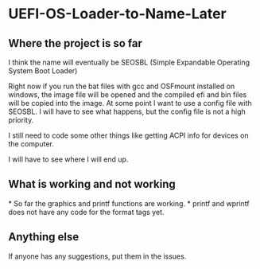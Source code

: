 # UEFI-OS-Loader-to-Name-Later

<h2>Where the project is so far</h2> 
I think the name will eventually be SEOSBL (Simple Expandable Operating System Boot Loader)

Right now if you run the bat files with gcc and OSFmount installed on windows, the image file will be opened
and the compiled efi and bin files will be copied into the image. At some point I want to use a config file with SEOSBL.
I will have to see what happens, but the config file is not a high priority. 

I still need to code some other things like getting ACPI info for devices on the computer. 

I will have to see where I will end up.

<h2>What is working and not working</h2>
* So far the graphics and printf functions are working.
* printf and wprintf does not have any code for the format tags yet.

<h2>Anything else</h2>
If anyone has any suggestions, put them in the issues. 
